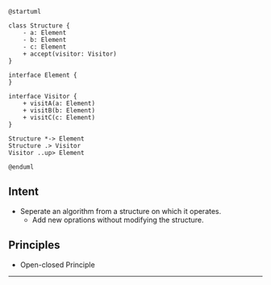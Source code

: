 ```plantuml
@startuml

class Structure {
    - a: Element
    - b: Element
    - c: Element
    + accept(visitor: Visitor)
}

interface Element {
}

interface Visitor {
    + visitA(a: Element)
    + visitB(b: Element)
    + visitC(c: Element)
}

Structure *-> Element
Structure .> Visitor
Visitor ..up> Element

@enduml
```

## Intent

* Seperate an algorithm from a structure on which it operates.
    * Add new oprations without modifying the structure.

## Principles

* Open-closed Principle

---
